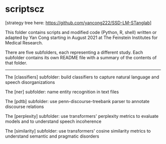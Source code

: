 # scriptscz 

[strategy tree here: https://github.com/yancong222/SSD-LM-STanglab]

This folder contains scripts and modified code (Python, R, shell) written or adapted by Yan Cong starting in August 2021 at The Feinstein Institutes for Medical Research.

There are five subfolders, each representing a different study. Each subfolder contains its own README file with a summary of the contents of that folder.

---------------------------------------------

The [classifiers] subfolder: build classifiers to capture natural language and speech disorganizations

The [ner] subfolder: name entity recognition in text files

The [pdtb] subfolder: use penn-discourse-treebank parser to annotate discourse relations

The [perplexity] subfolder: use transformers' perplexity metrics to evaluate models and to understand speech incoherence

The [similarity] subfolder: use transformers' cosine similarity metrics to understand semantic and pragmatic disorders


